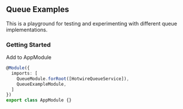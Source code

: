 ## Queue Examples

This is a playground for testing and experimenting with different queue implementations.

### Getting Started

Add to AppModule

```typescript
@Module({
  imports: [
    QueueModule.forRoot([HotwireQueueService]),
    QueueExampleModule,
  ]
})
export class AppModule {}
```
